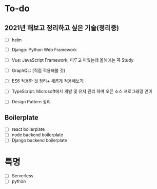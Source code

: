 # To-do
## 2021년 해보고 정리하고 싶은 기술(정리중)
- [ ] helm
- [ ] Django: Python Web Framework 
- [ ] Vue: JavaScript Framework, 미루고 미뤘는데 올해에는 꼭 Study
- [ ] GraphQL: (직접 적용해볼 것)
- [ ] ES6 적용한 것 정리+ 새롭게 적용해보기
- [ ] TypeScript: Microsoft에서 개발 및 유지 관리 하며 오픈 소스 프로그래밍 언어
- [ ] Design Pattern 정리


## Boilerplate
- [ ] react boilerplate
- [ ] node backend boilerplate
- [ ] Django backend boilerplate

# 특명
- [ ] Serverless
- [ ] python

